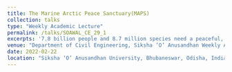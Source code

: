 ```yaml
---
title: The Marine Arctic Peace Sanctuary(MAPS)
collection: talks
type: "Weekly Academic Lecture"
permalink: /talks/SOAWAL_CE_29_1
excerpts: '7.8 billion people and 8.7 million species need a peaceful, healthy world—one where we can live in safety and access the food and resources we need to survive. But all of that depends on the Arctic Ocean. For millions of years, the Arctic Ocean has been our planet’s air conditioning system. It regulates the atmospheric currents, ocean currents, and weather patterns that sustain our lives. But it has changed drastically in the past decades. Today, there is 75% less Arctic sea ice in the summer than there was just 50 years ago. As a result, the world’s weather patterns have become unstable with greater floods, fires, droughts, and other natural disasters—leading to displacement, unrest, and water and hunger crises. At the same time, military and commercial interests are taking advantage of the Arctic Ocean in its vulnerable state and doing even more damage. This is an underreported global emergency. In this virtual presentation, attendees will learn about the current dire state of Arctic Ocean exploitation and militarization, and the global consequences—as well as the singular opportunity presented by the Marine Arctic Peace Sanctuary (MAPS). As the largest marine preserve in history, MAPS is a critical and urgently needed response. Through evocative visuals, this presentation tells the story of the origin of MAPS, its vision for a peaceful Arctic Ocean and a healthy planet, and our human capacity to change. The audience is encouraged to engage through questions, reflection, and a strong call to action to protect the Arctic Ocean as our shared heritage.'
venue: "Department of Civil Engineering, Siksha ‘O’ Anusandhan Weekly Academic Lecture (SOAWAL)"
date: 2022-02-22
location: "Siksha ‘O’ Anusandhan University, Bhubaneswar, Odisha, India" 
---
```





